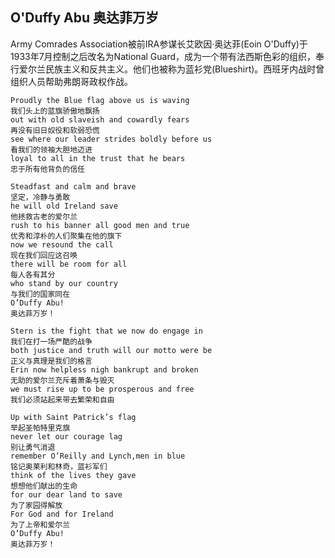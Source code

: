 ## O'Duffy Abu 奥达菲万岁
Army Comrades Association被前IRA参谋长艾欧因·奥达菲(Eoin O'Duffy)于1933年7月控制之后改名为National Guard，成为一个带有法西斯色彩的组织，奉行爱尔兰民族主义和反共主义。他们也被称为蓝衫党(Blueshirt)。西班牙内战时曾组织人员帮助弗朗哥政权作战。

    Proudly the Blue flag above us is waving
    我们头上的蓝旗骄傲地飘扬
    out with old slaveish and cowardly fears
    再没有旧日奴役和软弱恐慌
    see where our leader strides boldly before us
    看我们的领袖大胆地迈进
    loyal to all in the trust that he bears
    忠于所有他背负的信任

    Steadfast and calm and brave 
    坚定，冷静与勇敢
    he will old Ireland save
    他拯救古老的爱尔兰
    rush to his banner all good men and true
    优秀和淳朴的人们聚集在他的旗下
    now we resound the call
    现在我们回应这召唤
    there will be room for all
    每人各有其分
    who stand by our country
    与我们的国家同在
    O’Duffy Abu!
    奥达菲万岁！

    Stern is the fight that we now do engage in
    我们在打一场严酷的战争
    both justice and truth will our motto were be
    正义与真理是我们的格言
    Erin now helpless nigh bankrupt and broken
    无助的爱尔兰充斥着萧条与毁灭
    we must rise up to be prosperous and free
    我们必须站起来带去繁荣和自由

    Up with Saint Patrick’s flag
    举起圣帕特里克旗
    never let our courage lag
    别让勇气消退
    remember O’Reilly and Lynch,men in blue
    铭记奥莱利和林奇，蓝衫军们
    think of the lives they gave
    想想他们献出的生命
    for our dear land to save 
    为了家园得解放
    For God and for Ireland
    为了上帝和爱尔兰
    O’Duffy Abu!
    奥达菲万岁！
